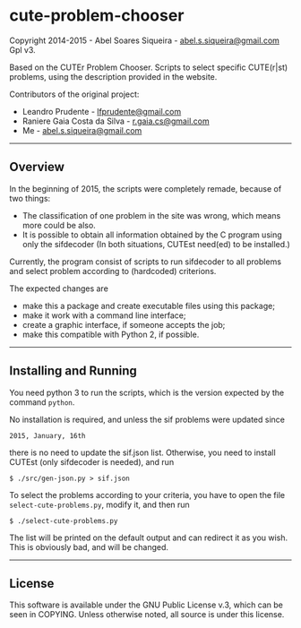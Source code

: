 cute-problem-chooser
====================

Copyright 2014-2015 - Abel Soares Siqueira - abel.s.siqueira@gmail.com
Gpl v3.

Based on the CUTEr Problem Chooser.
Scripts to select specific CUTE(r|st) problems, using the description provided
in the website.

Contributors of the original project:

* Leandro Prudente - lfprudente@gmail.com
* Raniere Gaia Costa da Silva - r.gaia.cs@gmail.com
* Me - abel.s.siqueira@gmail.com

* * *
Overview
--------

In the beginning of 2015, the scripts were completely remade, because of two
things:

  - The classification of one problem in the site was wrong, which means more
    could be also.
  - It is possible to obtain all information obtained by the C program using
    only the sifdecoder (In both situations, CUTEst need(ed) to be installed.)

Currently, the program consist of scripts to run sifdecoder to all problems and
select problem according to (hardcoded) criterions.

The expected changes are

  - make this a package and create executable files using this package;
  - make it work with a command line interface;
  - create a graphic interface, if someone accepts the job;
  - make this compatible with Python 2, if possible.

* * *
Installing and Running
----------------------

You need python 3 to run the scripts, which is the version expected by the
command `python`.

No installation is required, and unless the sif problems were updated since

    2015, January, 16th

there is no need to update the sif.json list. Otherwise, you need to install
CUTEst (only sifdecoder is needed), and run

    $ ./src/gen-json.py > sif.json

To select the problems according to your criteria, you have to open the file
`select-cute-problems.py`, modify it, and then run
    
    $ ./select-cute-problems.py

The list will be printed on the default output and can redirect it as you wish.
This is obviously bad, and will be changed.

* * *
License
-------

This software is available under the GNU Public License v.3,
which can be seen in COPYING.
Unless otherwise noted, all source is under this license.
